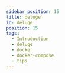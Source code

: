 ```yaml
---
sidebar_position: 15
title: deluge
id: deluge
position: 15
tags:
  - Introduction
  - deluge
  - docker
  - docker-compose
  - tips
---
```

